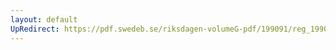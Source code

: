 ```yaml
---
layout: default
UpRedirect: https://pdf.swedeb.se/riksdagen-volumeG-pdf/199091/reg_199091/reg_199091_0283.pdf
---
```


